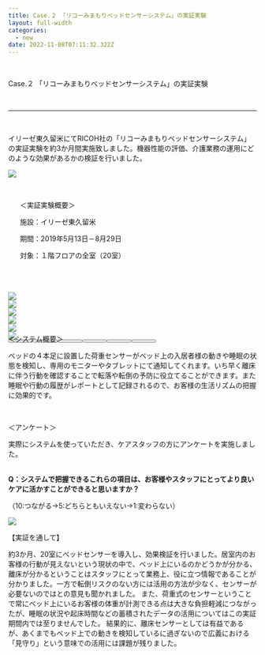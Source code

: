 ```yaml
---
title: Case.２ 「リコーみまもりベッドセンサーシステム」の実証実験
layout: full-width
categories:
  - new
date: 2022-11-08T07:11:32.322Z
---
```

<head><meta http-equiv="X-UA-Compatible" content="IE=edge" /><meta name="viewport" content="width=device-width, initial-scale=1.0" /><link rel="stylesheet" href="https://cdn.jsdelivr.net/npm/bootstrap@4.0.0/dist/css/bootstrap.min.css" integrity="sha384-Gn5384xqQ1aoWXA+058RXPxPg6fy4IWvTNh0E263XmFcJlSAwiGgFAW/dAiS6JXm" crossorigin="anonymous"><script src="https://code.jquery.com/jquery-3.2.1.slim.min.js" integrity="sha384-KJ3o2DKtIkvYIK3UENzmM7KCkRr/rE9/Qpg6aAZGJwFDMVNA/GpGFF93hXpG5KkN" crossorigin="anonymous"></script><script src="/images/scripts.js"><script src="https://cdn.jsdelivr.net/npm/popper.js@1.12.9/dist/umd/popper.min.js" integrity="sha384-ApNbgh9B+Y1QKtv3Rn7W3mgPxhU9K/ScQsAP7hUibX39j7fakFPskvXusvfa0b4Q" crossorigin="anonymous"></script><script src="https://cdn.jsdelivr.net/npm/bootstrap@4.0.0/dist/js/bootstrap.min.js" integrity="sha384-JZR6Spejh4U02d8jOt6vLEHfe/JQGiRRSQQxSfFWpi1MquVdAyjUar5+76PVCmYl" crossorigin="anonymous"></script><style>.carousel-indicators {margin-bottom: -100px;static;}.carousel-indicators button[data-target] {width: 50px;}</style></head>

<br>

<span class="text-lg text-left font-bold">Case.２ 「リコーみまもりベッドセンサーシステム」の実証実験</span>

<br>

<hr class="border-dashed border-black "></hr>

<br>

<span class="text-sm text-left">イリーゼ東久留米にてRICOH社の「リコーみまもりベッドセンサーシステム」の実証実験を約3か月間実施致しました。機器性能の評価、介護業務の運用にどのような効果があるかの検証を行いました。</span>

![](/images/image.jpg)

<br>

<div class="border-2 border-black text-sm rounded-md  p-2 mr-2"><ul class="list-disc list-inside "> ＜実証実験概要＞<P>施設：イリーゼ東久留米</p> <p>期間：2019年5月13日－8月29日</p> <p>対象：１階フロアの全室（20室）</p></ul><br></div></input><br>

<br>

<div id="carouselsliderdemo" data-interval=2000 class="carousel slide" data-ride="carousel"><div class="carousel-inner"><div class="carousel-item active"><img src="/images/care 1.1.jpg" class="d-block w-100"></div><div class="carousel-item"><img src="/images/care 2.2.jpg" class="d-block w-100"></div><div class="carousel-item"><img src="/images/care 3.3.jpg" class="d-block w-100"></div><div class="carousel-item"><img src="/images/care 4.4.jpg" class="d-block w-100"></div><div class="carousel-item"><img src="/images/care 5.5.jpg" class="d-block w-100"></div><div class="carousel-item"><img src="/images/care 6.6.jpg" class="d-block w-100"></div></div><div class="carousel-indicators"><button type="button" data-target="#carouselsliderdemo" class="active img-thumbnail"data-slide-to="0"><img src="/images/care 1.1.jpg" alt="" class="d-block w-100"></button><button type="button" data-target="#carouselsliderdemo" class="img-thumbnail" data-slide-to="1"><img src="/images/care 2.2.jpg" alt="" class="d-block w-100"></button><button type="button" data-target="#carouselsliderdemo" class="img-thumbnail" data-slide-to="2"><img src="/images/care 3.3.jpg" alt="" class="d-block w-100"></button><button type="button" data-target="#carouselsliderdemo" class="img-thumbnail" data-slide-to="3"><img src="/images/care 4.4.jpg" alt="" class="d-block w-100"></button><button type="button" data-target="#carouselsliderdemo" class="img-thumbnail" data-slide-to="4"><img src="/images/care 5.5.jpg" alt="" class="d-block w-100"></button><button type="button" data-target="#carouselsliderdemo" class="img-thumbnail" data-slide-to="5"><img src="/images/care 6.6.jpg" alt="" class="d-block w-100"></button></div></div>

<br>

<br>

<br>

<br>

<span class="text-lg text-black">＜システム概要＞</span>

<span class="text-sm text-black">ベッドの４本足に設置した荷重センサーがベッド上の入居者様の動きや睡眠の状態を検知し、専用のモニターやタブレットにて通知してくれます。いち早く離床に伴う行動を確認することで転落や転倒の予防に役立てることができます。また睡眠や行動の履歴がレポートとして記録されるので、お客様の生活リズムの把握に効果的です。</span>

<br>

<span class="text-lg text-black">＜アンケート＞</span>

<span class="text-sm text-black">実際にシステムを使っていただき、ケアスタッフの方にアンケートを実施しました。</span>

<br>

<div class="border-2 border-black text-sm rounded-md  p-2 mr-2"><strong>Q：システムで把握できるこれらの項目は、お客様やスタッフにとってより良い ケアに活かすことができると思いますか？</strong><br> 

<span class="text-sm text-black text-left">（10:つながる→5:どちらともいえない→1:変わらない）</span></div>

![](/images/image-4-.png)

<span class="text-lg text-black">【実証を通して】</sapn>

<span class="text-sm text-black">約3か月、20室にベッドセンサーを導入し、効果検証を行いました。居室内のお客様の行動が見えないという現状の中で、ベッド上にいるのかどうかが分かる、離床が分かるということはスタッフにとって業務上、役に立つ情報であることが分かりました。一方で転倒リスクのない方には活用の方法が少なく、センサーが必要ないのではとの意見も聞かれました。 また、荷重式のセンサーということで常にベッド上にいるお客様の体重が計測できる点は大きな負担軽減につながったが、睡眠の状況や起床時間などの蓄積されたデータの活用についてはこの実証期間内では至りませんでした。 結果的に、離床センサーとしては有益であるが、あくまでもベッド上での動きを検知しているに過ぎないので広義における「見守り」という意味での活用には課題が残りました。</span>

<link href="https://cdn.jsdelivr.net/npm/tailwindcss/dist/tailwind.min.css" rel="stylesheet"> <style>
